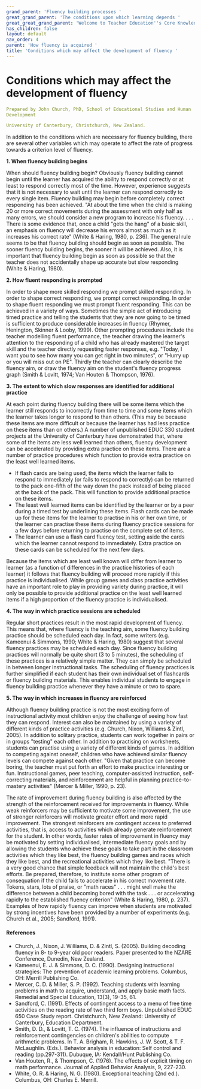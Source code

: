 ```yaml
---
grand_parent: 'Fluency building processes '
great_grand_parent: 'The conditions upon which learning depends '
great_great_grand_parent: 'Welcome to Teacher Education''s Core Knowledge and Skills.'
has_children: false
layout: default
nav_order: 4
parent: 'How fluency is acquired '
title: 'Conditions which may affect the development of fluency '
---
```

# Conditions which may affect the development of fluency


```yaml
Prepared by John Church, PhD, School of Educational Studies and Human
Development

University of Canterbury, Christchurch, New Zealand.
```


In addition to the conditions which are necessary for fluency building,
there are several other variables which may operate to affect the rate
of progress towards a criterion level of fluency.

**1. When fluency building begins**

When should fluency building begin? Obviously fluency building cannot
begin until the learner has acquired the ability to respond correctly or
at least to respond correctly most of the time. However, experience
suggests that it is not necessary to wait until the learner can respond
correctly to every single item. Fluency building may begin before
completely correct responding has been achieved. "At about the time when
the child is making 20 or more correct movements during the assessment
with only half as many errors, we should consider a new program to
increase his fluency. . . . There is some evidence that, once a child
"gets the hang" of a basic skill, an emphasis on fluency will decrease
his errors almost as much as it increases his correct rate" (White &
Haring, 1980, p. 236). The general rule seems to be that fluency
building should begin as soon as possible. The sooner fluency building
begins, the sooner it will be achieved. Also, it is important that
fluency building begin as soon as possible so that the teacher does not
accidentally shape up accurate but slow responding (White & Haring,
1980).

**2. How fluent responding is prompted**

In order to shape more skilled responding we prompt skilled responding.
In order to shape correct responding, we prompt correct responding. In
order to shape fluent responding we must prompt fluent responding. This
can be achieved in a variety of ways. Sometimes the simple act of
introducing timed practice and telling the students that they are now
going to be timed is sufficient to produce considerable increases in
fluency (Rhymer, Henington, Skinner & Looby, 1999). Other prompting
procedures include the teacher modelling fluent performance, the teacher
drawing the learner's attention to the responding of a child who has
already mastered the target skill and the teacher directly requesting
faster responses, e.g. "Today, I want you to see how many you can get
right in two minutes", or "Hurry up or you will miss out on PE". Thirdly
the teacher can clearly describe the fluency aim, or draw the fluency
aim on the student\'s fluency progress graph (Smith & Lovitt, 1974; Van
Houten & Thompson, 1976).

**3. The extent to which slow responses are identified for additional
practice**

At each point during fluency building there will be some items which the
learner still responds to incorrectly from time to time and some items
which the learner takes longer to respond to than others. (This may be
because these items are more difficult or because the learner has had
less practice on these items than on others.) A number of unpublished
EDUC 330 student projects at the University of Canterbury have
demonstrated that, where some of the items are less well learned than
others, fluency development can be accelerated by providing extra
practice on these items. There are a number of practice procedures which
function to provide extra practice on the least well learned items.

-   If flash cards are being used, the items which the learner fails to
    respond to immediately (or fails to respond to correctly) can be
    returned to the pack one-fifth of the way down the pack instead of
    being placed at the back of the pack. This will function to provide
    additional practice on these items.
-   The least well learned items can be identified by the learner or by
    a peer during a timed test by underlining these items. Flash cards
    can be made up for these items for the learner to practise in his or
    her own time, or the learner can practise these items during fluency
    practice sessions for a few days before returning to practise on the
    complete set of items.
-   The learner can use a flash card fluency test, setting aside the
    cards which the learner cannot respond to immediately. Extra
    practice on these cards can be scheduled for the next few days.

Because the items which are least well known will differ from learner to
learner (as a function of differences in the practice histories of each
learner) it follows that fluency building will proceed more rapidly if
this practice is individualised. While group games and class practice
activities have an important role to play in providing variety during
practice, it will only be possible to provide additional practice on the
least well learned items if a high proportion of the fluency practice is
individualised.

**4. The way in which practice sessions are scheduled**

Regular short practices result in the most rapid development of fluency.
This means that, where fluency is the teaching aim, some fluency
building practice should be scheduled each day. In fact, some writers
(e.g. Kameenui & Simmons, 1990; White & Haring, 1980) suggest that
several fluency practices may be scheduled each day. Since fluency
building practices will normally be quite short (3 to 5 minutes), the
scheduling of these practices is a relatively simple matter. They can
simply be scheduled in between longer instructional tasks. The
scheduling of fluency practices is further simplified if each student
has their own individual set of flashcards or fluency building
materials. This enables individual students to engage in fluency
building practice whenever they have a minute or two to spare.

**5. The way in which increases in fluency are reinforced**

Although fluency building practice is not the most exciting form of
instructional activity most children enjoy the challenge of seeing how
fast they can respond. Interest can also be maintained by using a
variety of different kinds of practice activities (e.g. Church, Nixon,
Williams & Zintl, 2005). In addition to solitary practice, students can
work together in pairs or in groups "testing" each other. In addition to
practising on worksheets, students can practise using a variety of
different kinds of games. In addition to competing against oneself,
children who have achieved similar fluency levels can compete against
each other. "Given that practice can become boring, the teacher must put
forth an effort to make practice interesting or fun. Instructional
games, peer teaching, computer-assisted instruction, self-correcting
materials, and reinforcement are helpful in planning practice-to-mastery
activities" (Mercer & Miller, 1990, p. 23).

The rate of improvement during fluency building is also affected by the
strength of the reinforcement received for improvements in fluency.
While weak reinforcers may be sufficient to motivate some improvement,
the use of stronger reinforcers will motivate greater effort and more
rapid improvement. The strongest reinforcers are contingent access to
preferred activities, that is, access to activities which already
generate reinforcement for the student. In other words, faster rates of
improvement in fluency may be motivated by setting individualised,
intermediate fluency goals and by allowing the students who achieve
these goals to take part in the classroom activities which they like
best, the fluency building games and races which they like best, and the
recreational activities which they like best. "There is a very good
chance that simple feedback will not maintain the child's best efforts.
Be prepared, therefore, to institute some other program of consequation
if the child fails to accelerate in his correct movement rate. Tokens,
stars, lots of praise, or "math races" . . . might well make the
difference between a child becoming bored with the task . . . or
accelerating rapidly to the established fluency criterion" (White &
Haring, 1980, p. 237). Examples of how rapidly fluency can improve when
students are motivated by strong incentives have been provided by a
number of experiments (e.g. Church et al., 2005; Sandford, 1991).


#### References

-   Church, J., Nixon, J. Williams, D. & Zintl, S. (2005). Building
    decoding fluency in 8- to 9-year old poor readers. Paper presented
    to the NZARE Conference, Dunedin, New Zealand.
-   Kameenui, E. J. & Simmons, D. C. (1990). Designing instructional
    strategies: The prevention of academic learning problems. Columbus,
    OH: Merrill Publishing Co.
-   Mercer, C. D. & Miller, S. P. (1992). Teaching students with
    learning problems in math to acquire, understand, and apply basic
    math facts. Remedial and Special Education, 13(3), 19-35, 61.
-   Sandford, C. (1991). Effects of contingent access to a menu of free
    time activities on the reading rate of two third form boys.
    Unpublished EDUC 650 Case Study report. Christchurch, New Zealand:
    University of Canterbury, Education Department.
-   Smith, D. D., & Lovitt, T. C. (1974). The influence of instructions
    and reinforcement contingencies on children\'s abilities to compute
    arithmetic problems. In T. A. Brigham, R. Hawkins, J. W. Scott,
    & T. F. McLaughlin. (Eds.). Behavior analysis in education: Self
    control and reading (pp.297-311). Dubuque, IA: Kendall/Hunt
    Publishing Co.
-   Van Houten, R., & Thompson, C. (1976). The effects of explicit
    timing on math performance. Journal of Applied Behavior Analysis, 9,
    227-230.
-   White, O. R. & Haring, N. G. (1980). Exceptional teaching (2nd ed.).
    Columbus, OH: Charles E. Merrill.
